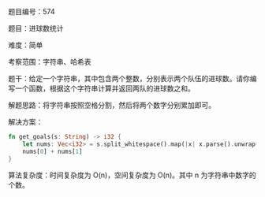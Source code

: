 题目编号：574

题目：进球数统计

难度：简单

考察范围：字符串、哈希表

题干：给定一个字符串，其中包含两个整数，分别表示两个队伍的进球数。请你编写一个函数，根据这个字符串计算并返回两队的进球数之和。

解题思路：将字符串按照空格分割，然后将两个数字分别累加即可。

解决方案：

```rust
fn get_goals(s: String) -> i32 {
    let nums: Vec<i32> = s.split_whitespace().map(|x| x.parse().unwrap()).collect();
    nums[0] + nums[1]
}
```

算法复杂度：时间复杂度为 O(n)，空间复杂度为 O(n)。其中 n 为字符串中数字的个数。